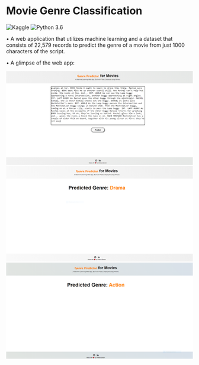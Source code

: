 # Movie Genre Classification 
![Kaggle](https://img.shields.io/badge/Dataset-Kaggle-blue.svg) ![Python 3.6](https://img.shields.io/badge/Python-3.6-brightgreen.svg) 

• A web application that utilizes machine learning and a dataset that consists of 22,579 records to predict the genre of a movie from just 1000 characters of the script.

• A glimpse of the web app:

![png](readme_resources/app.PNG)
<br>
![png](readme_resources/Drama.PNG)
<br>
![png](readme_resources/action.PNG)


